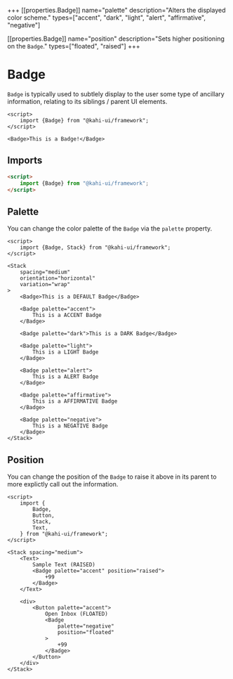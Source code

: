 +++
[[properties.Badge]]
name="palette"
description="Alters the displayed color scheme."
types=["accent", "dark", "light", "alert", "affirmative", "negative"]

[[properties.Badge]]
name="position"
description="Sets higher positioning on the <code>Badge</code>."
types=["floated", "raised"]
+++

# Badge

`Badge` is typically used to subtlely display to the user some type of ancillary information, relating to its siblings / parent UI elements.

```svelte repl Badge Preview
<script>
    import {Badge} from "@kahi-ui/framework";
</script>

<Badge>This is a Badge!</Badge>
```

## Imports

```html default Badge Imports
<script>
    import {Badge} from "@kahi-ui/framework";
</script>
```

## Palette

You can change the color palette of the `Badge` via the `palette` property.

```svelte repl Badge Palette
<script>
    import {Badge, Stack} from "@kahi-ui/framework";
</script>

<Stack
    spacing="medium"
    orientation="horizontal"
    variation="wrap"
>
    <Badge>This is a DEFAULT Badge</Badge>

    <Badge palette="accent">
        This is a ACCENT Badge
    </Badge>

    <Badge palette="dark">This is a DARK Badge</Badge>

    <Badge palette="light">
        This is a LIGHT Badge
    </Badge>

    <Badge palette="alert">
        This is a ALERT Badge
    </Badge>

    <Badge palette="affirmative">
        This is a AFFIRMATIVE Badge
    </Badge>

    <Badge palette="negative">
        This is a NEGATIVE Badge
    </Badge>
</Stack>
```

## Position

You can change the position of the `Badge` to raise it above in its parent to more explictly call out the information.

```svelte repl Badge Position
<script>
    import {
        Badge,
        Button,
        Stack,
        Text,
    } from "@kahi-ui/framework";
</script>

<Stack spacing="medium">
    <Text>
        Sample Text (RAISED)
        <Badge palette="accent" position="raised">
            +99
        </Badge>
    </Text>

    <div>
        <Button palette="accent">
            Open Inbox (FLOATED)
            <Badge
                palette="negative"
                position="floated"
            >
                +99
            </Badge>
        </Button>
    </div>
</Stack>
```
